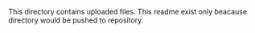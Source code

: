 This directory contains uploaded files.
This readme exist only beacause directory would be pushed to repository.